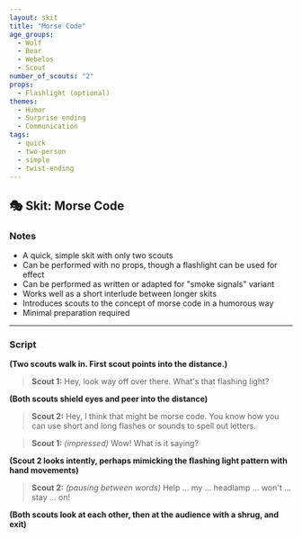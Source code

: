 ```yaml
---
layout: skit
title: "Morse Code"
age_groups:
  - Wolf
  - Bear
  - Webelos
  - Scout
number_of_scouts: "2"
props: 
  - Flashlight (optional)
themes:
  - Humor
  - Surprise ending
  - Communication
tags:
  - quick
  - two-person
  - simple
  - twist-ending
---
```


## 🎭 Skit: Morse Code

### Notes
- A quick, simple skit with only two scouts
- Can be performed with no props, though a flashlight can be used for effect
- Can be performed as written or adapted for "smoke signals" variant
- Works well as a short interlude between longer skits
- Introduces scouts to the concept of morse code in a humorous way
- Minimal preparation required

---
### Script

**(Two scouts walk in. First scout points into the distance.)**

> **Scout 1:** Hey, look way off over there. What's that flashing light?

**(Both scouts shield eyes and peer into the distance)**

> **Scout 2:** Hey, I think that might be morse code. You know how you can use short and long flashes or sounds to spell out letters.

> **Scout 1:** *(impressed)* Wow! What is it saying?

**(Scout 2 looks intently, perhaps mimicking the flashing light pattern with hand movements)**

> **Scout 2:** *(pausing between words)* Help ... my ... headlamp ... won't … stay … on!

**(Both scouts look at each other, then at the audience with a shrug, and exit)**

